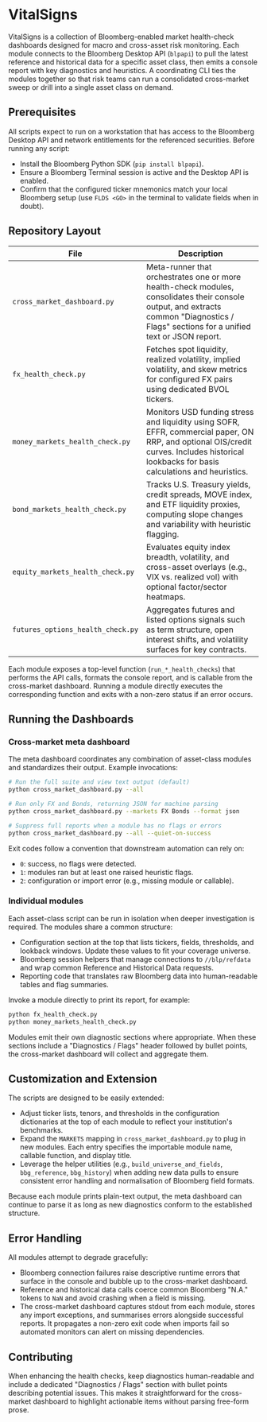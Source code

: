 # VitalSigns

VitalSigns is a collection of Bloomberg-enabled market health-check dashboards designed for
macro and cross-asset risk monitoring. Each module connects to the Bloomberg Desktop API
(`blpapi`) to pull the latest reference and historical data for a specific asset class, then
emits a console report with key diagnostics and heuristics. A coordinating CLI ties the
modules together so that risk teams can run a consolidated cross-market sweep or drill into
a single asset class on demand.

## Prerequisites

All scripts expect to run on a workstation that has access to the Bloomberg Desktop API and
network entitlements for the referenced securities. Before running any script:

- Install the Bloomberg Python SDK (`pip install blpapi`).
- Ensure a Bloomberg Terminal session is active and the Desktop API is enabled.
- Confirm that the configured ticker mnemonics match your local Bloomberg setup (use
  `FLDS <GO>` in the terminal to validate fields when in doubt).

## Repository Layout

| File | Description |
| ---- | ----------- |
| `cross_market_dashboard.py` | Meta-runner that orchestrates one or more health-check modules, consolidates their console output, and extracts common "Diagnostics / Flags" sections for a unified text or JSON report. |
| `fx_health_check.py` | Fetches spot liquidity, realized volatility, implied volatility, and skew metrics for configured FX pairs using dedicated BVOL tickers. |
| `money_markets_health_check.py` | Monitors USD funding stress and liquidity using SOFR, EFFR, commercial paper, ON RRP, and optional OIS/credit curves. Includes historical lookbacks for basis calculations and heuristics. |
| `bond_markets_health_check.py` | Tracks U.S. Treasury yields, credit spreads, MOVE index, and ETF liquidity proxies, computing slope changes and variability with heuristic flagging. |
| `equity_markets_health_check.py` | Evaluates equity index breadth, volatility, and cross-asset overlays (e.g., VIX vs. realized vol) with optional factor/sector heatmaps. |
| `futures_options_health_check.py` | Aggregates futures and listed options signals such as term structure, open interest shifts, and volatility surfaces for key contracts. |

Each module exposes a top-level function (`run_*_health_checks`) that performs the API
calls, formats the console report, and is callable from the cross-market dashboard. Running
a module directly executes the corresponding function and exits with a non-zero status if an
error occurs.

## Running the Dashboards

### Cross-market meta dashboard

The meta dashboard coordinates any combination of asset-class modules and standardizes their
output. Example invocations:

```bash
# Run the full suite and view text output (default)
python cross_market_dashboard.py --all

# Run only FX and Bonds, returning JSON for machine parsing
python cross_market_dashboard.py --markets FX Bonds --format json

# Suppress full reports when a module has no flags or errors
python cross_market_dashboard.py --all --quiet-on-success
```

Exit codes follow a convention that downstream automation can rely on:

- `0`: success, no flags were detected.
- `1`: modules ran but at least one raised heuristic flags.
- `2`: configuration or import error (e.g., missing module or callable).

### Individual modules

Each asset-class script can be run in isolation when deeper investigation is required. The
modules share a common structure:

- Configuration section at the top that lists tickers, fields, thresholds, and lookback
  windows. Update these values to fit your coverage universe.
- Bloomberg session helpers that manage connections to `//blp/refdata` and wrap common
  Reference and Historical Data requests.
- Reporting code that translates raw Bloomberg data into human-readable tables and flag
  summaries.

Invoke a module directly to print its report, for example:

```bash
python fx_health_check.py
python money_markets_health_check.py
```

Modules emit their own diagnostic sections where appropriate. When these sections include a
"Diagnostics / Flags" header followed by bullet points, the cross-market dashboard will
collect and aggregate them.

## Customization and Extension

The scripts are designed to be easily extended:

- Adjust ticker lists, tenors, and thresholds in the configuration dictionaries at the top of
  each module to reflect your institution's benchmarks.
- Expand the `MARKETS` mapping in `cross_market_dashboard.py` to plug in new modules. Each
  entry specifies the importable module name, callable function, and display title.
- Leverage the helper utilities (e.g., `build_universe_and_fields`, `bbg_reference`,
  `bbg_history`) when adding new data pulls to ensure consistent error handling and
  normalisation of Bloomberg field formats.

Because each module prints plain-text output, the meta dashboard can continue to parse it as
long as new diagnostics conform to the established structure.

## Error Handling

All modules attempt to degrade gracefully:

- Bloomberg connection failures raise descriptive runtime errors that surface in the console
  and bubble up to the cross-market dashboard.
- Reference and historical data calls coerce common Bloomberg "N.A." tokens to `NaN` and
  avoid crashing when a field is missing.
- The cross-market dashboard captures stdout from each module, stores any import exceptions,
  and summarises errors alongside successful reports. It propagates a non-zero exit code when
  imports fail so automated monitors can alert on missing dependencies.

## Contributing

When enhancing the health checks, keep diagnostics human-readable and include a dedicated
"Diagnostics / Flags" section with bullet points describing potential issues. This makes it
straightforward for the cross-market dashboard to highlight actionable items without parsing
free-form prose.

